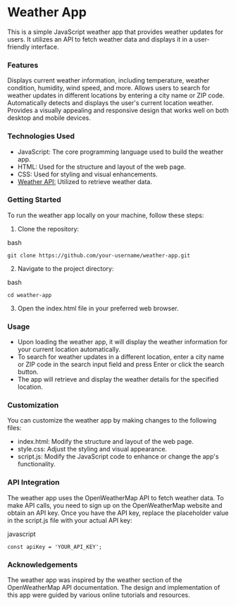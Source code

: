 # Weather App
This is a simple JavaScript weather app that provides weather updates for users. It utilizes an API to fetch weather data and displays it in a user-friendly interface.

### Features
Displays current weather information, including temperature, weather condition, humidity, wind speed, and more.
Allows users to search for weather updates in different locations by entering a city name or ZIP code.
Automatically detects and displays the user's current location weather.
Provides a visually appealing and responsive design that works well on both desktop and mobile devices.

### Technologies Used
- JavaScript: The core programming language used to build the weather app.
- HTML: Used for the structure and layout of the web page.
- CSS: Used for styling and visual enhancements.
- <u><a href="https://www.weatherapi.com">Weather API:</a></u> Utilized to retrieve weather data.

### Getting Started
To run the weather app locally on your machine, follow these steps:

1. Clone the repository:

bash
```
git clone https://github.com/your-username/weather-app.git
```
2. Navigate to the project directory:

bash
```
cd weather-app
```
3. Open the index.html file in your preferred web browser.

### Usage
- Upon loading the weather app, it will display the weather information for your current location automatically.
- To search for weather updates in a different location, enter a city name or ZIP code in the search input field and press Enter or click the search button.
- The app will retrieve and display the weather details for the specified location.

### Customization
You can customize the weather app by making changes to the following files:

- index.html: Modify the structure and layout of the web page.
- style.css: Adjust the styling and visual appearance.
- script.js: Modify the JavaScript code to enhance or change the app's functionality.

### API Integration
The weather app uses the OpenWeatherMap API to fetch weather data. To make API calls, you need to sign up on the OpenWeatherMap website and obtain an API key. Once you have the API key, replace the placeholder value in the script.js file with your actual API key:

javascript
```
const apiKey = 'YOUR_API_KEY';
```
### Acknowledgements
The weather app was inspired by the weather section of the OpenWeatherMap API documentation.
The design and implementation of this app were guided by various online tutorials and resources.
